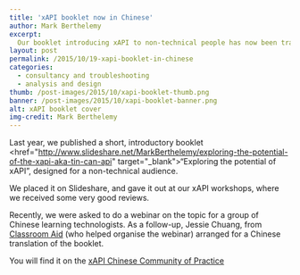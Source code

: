 ```yaml
---
title: 'xAPI booklet now in Chinese'
author: Mark Berthelemy
excerpt: 
  Our booklet introducing xAPI to non-technical people has now been translated into Chinese.
layout: post
permalink: /2015/10/19-xapi-booklet-in-chinese
categories:
  - consultancy and troubleshooting
  - analysis and design
thumb: /post-images/2015/10/xapi-booklet-thumb.png
banner: /post-images/2015/10/xapi-booklet-banner.png
alt: xAPI booklet cover
img-credit: Mark Berthelemy
---
```

Last year, we published a short, introductory booklet <href="http://www.slideshare.net/MarkBerthelemy/exploring-the-potential-of-the-xapi-aka-tin-can-api" target="_blank">&ldquo;Exploring the potential of xAPI&rdquo;</a>, designed for a non-technical audience.

We placed it on Slideshare, and gave it out at our xAPI workshops, where we received some very good reviews.

Recently, we were asked to do a webinar on the topic for a group of Chinese learning technologists. As a follow-up, Jessie Chuang, from <a href="http://classroom-aid.com/" target="_blank">Classroom Aid</a> (who helped organise the webinar) arranged for a Chinese translation of the booklet.

You will find it on the <a href="http://xapi-cop.net/zh/2015/10/16/exploring-the-potential-of-the-xapi/" target="_blank">xAPI Chinese Community of Practice</a>


